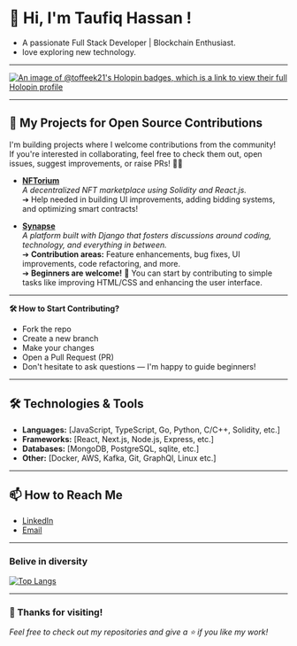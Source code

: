 # 👋 Hi, I'm Taufiq Hassan !

- A passionate Full Stack Developer | Blockchain Enthusiast.  
- love exploring new technology.

---

[![An image of @toffeek21's Holopin badges, which is a link to view their full Holopin profile](https://holopin.me/toffeek21)](https://holopin.io/@toffeek21)

---

## 🚀 My Projects for Open Source Contributions

I'm building projects where I welcome contributions from the community!  
If you're interested in collaborating, feel free to check them out, open issues, suggest improvements, or raise PRs! 🚀✨

<!-- - [**OpenSketch**](https://github.com/toffee-k21/OpenSketch)  
  *A real-time collaborative whiteboard app built with WebSockets. Perfect for brainstorming and online teaching.*  
  ➔ Looking for contributors to add features like drawing tools, authentication, and exporting boards! -->

- [**NFTorium**](https://github.com/toffee-k21/NFTorium)  
  *A decentralized NFT marketplace using Solidity and React.js.*  
  ➔ Help needed in building UI improvements, adding bidding systems, and optimizing smart contracts!
  
- [**Synapse**](https://github.com/toffee-k21/synapse)  
  *A platform built with Django that fosters discussions around coding, technology, and everything in between.*  
  ➔ **Contribution areas:** Feature enhancements, bug fixes, UI improvements, code refactoring, and more.  
  ➔ **Beginners are welcome!** 🚀 You can start by contributing to simple tasks like improving HTML/CSS and enhancing the user interface.

---

**🛠 How to Start Contributing?**
- Fork the repo
- Create a new branch
- Make your changes
- Open a Pull Request (PR)
- Don't hesitate to ask questions — I'm happy to guide beginners!

---


## 🛠️ Technologies & Tools
- **Languages:** [JavaScript, TypeScript, Go, Python, C/C++, Solidity, etc.]
- **Frameworks:** [React, Next.js, Node.js, Express, etc.]
- **Databases:** [MongoDB, PostgreSQL, sqlite, etc.]
- **Other:** [Docker, AWS, Kafka, Git, GraphQl, Linux etc.]

---

## 📫 How to Reach Me
- [LinkedIn](www.linkedin.com/in/taufiq-hassan-311221295)
- [Email](mailto:taufiq2004.21@gmail.com)
<!-- - [Portfolio](https://your-portfolio.com) -->
---

### Belive in diversity
[![Top Langs](https://github-readme-stats.vercel.app/api/top-langs/?username=toffee-k21&layout=compact&theme=tokyonight)](https://github.com/anuraghazra/github-readme-stats)

---
 
### 🌟 Thanks for visiting!
*Feel free to check out my repositories and give a ⭐ if you like my work!*
